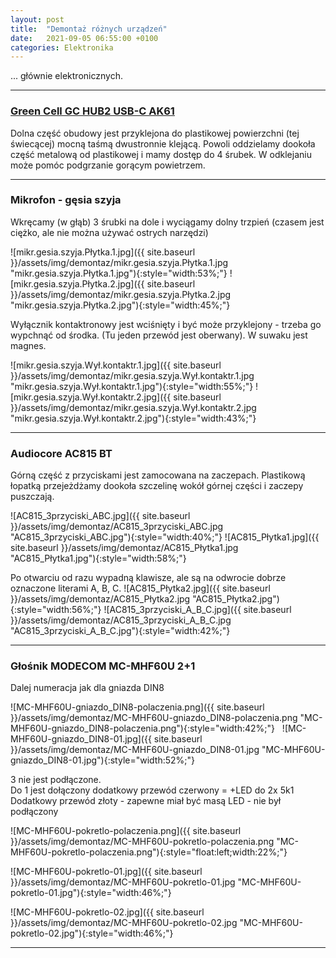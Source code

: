 ```yaml
---
layout: post
title:  "Demontaż różnych urządzeń"
date:   2021-09-05 06:55:00 +0100
categories: Elektronika
---
```


... głównie elektronicznych.

----

### [Green Cell GC HUB2 USB-C AK61](https://greencell.global/pl/huby-usb-c/2365-adapter-przej-ciowka-hub-usb-c-green-cell-6w1-usb-3-0-hdmi-ethernet-usb-c-do-apple-macbook-dell-xps-asus-zenbook-i-innych.html)

Dolna część obudowy jest przyklejona do plastikowej powierzchni (tej świecącej) mocną taśmą dwustronnie klejącą. 
Powoli oddzielamy dookoła część metalową od plastikowej i mamy dostęp do 4 śrubek.
W odklejaniu może pomóc podgrzanie gorącym powietrzem.

----

### Mikrofon - gęsia szyja

Wkręcamy (w głąb) 3 śrubki na dole i wyciągamy dolny trzpień (czasem jest ciężko, ale nie można używać ostrych narzędzi)

![mikr.gesia.szyja.Płytka.1.jpg]({{ site.baseurl }}/assets/img/demontaz/mikr.gesia.szyja.Płytka.1.jpg "mikr.gesia.szyja.Płytka.1.jpg"){:style="width:53%;"}
![mikr.gesia.szyja.Płytka.2.jpg]({{ site.baseurl }}/assets/img/demontaz/mikr.gesia.szyja.Płytka.2.jpg "mikr.gesia.szyja.Płytka.2.jpg"){:style="width:45%;"}

Wyłącznik kontaktronowy jest wciśnięty i być może przyklejony - trzeba go wypchnąć od środka. (Tu jeden przewód jest oberwany). W suwaku jest magnes.

![mikr.gesia.szyja.Wył.kontaktr.1.jpg]({{ site.baseurl }}/assets/img/demontaz/mikr.gesia.szyja.Wył.kontaktr.1.jpg "mikr.gesia.szyja.Wył.kontaktr.1.jpg"){:style="width:55%;"}
![mikr.gesia.szyja.Wył.kontaktr.2.jpg]({{ site.baseurl }}/assets/img/demontaz/mikr.gesia.szyja.Wył.kontaktr.2.jpg "mikr.gesia.szyja.Wył.kontaktr.2.jpg"){:style="width:43%;"}

----

### Audiocore AC815 BT

Górną część z przyciskami jest zamocowana na zaczepach. Plastikową łopatką przejeżdżamy dookoła szczelinę wokół górnej części i zaczepy puszczają. 

![AC815_3przyciski_ABC.jpg]({{ site.baseurl }}/assets/img/demontaz/AC815_3przyciski_ABC.jpg "AC815_3przyciski_ABC.jpg"){:style="width:40%;"}
![AC815_Płytka1.jpg]({{ site.baseurl }}/assets/img/demontaz/AC815_Płytka1.jpg "AC815_Płytka1.jpg"){:style="width:58%;"}

Po otwarciu od razu wypadną klawisze, ale są na odwrocie dobrze oznaczone literami A, B, C.
![AC815_Płytka2.jpg]({{ site.baseurl }}/assets/img/demontaz/AC815_Płytka2.jpg "AC815_Płytka2.jpg"){:style="width:56%;"}
![AC815_3przyciski_A_B_C.jpg]({{ site.baseurl }}/assets/img/demontaz/AC815_3przyciski_A_B_C.jpg "AC815_3przyciski_A_B_C.jpg"){:style="width:42%;"}

----


### Głośnik MODECOM MC-MHF60U 2+1

Dalej numeracja jak dla gniazda DIN8

![MC-MHF60U-gniazdo_DIN8-polaczenia.png]({{ site.baseurl }}/assets/img/demontaz/MC-MHF60U-gniazdo_DIN8-polaczenia.png "MC-MHF60U-gniazdo_DIN8-polaczenia.png"){:style="width:42%;"}  &nbsp; 
![MC-MHF60U-gniazdo_DIN8-01.jpg]({{ site.baseurl }}/assets/img/demontaz/MC-MHF60U-gniazdo_DIN8-01.jpg "MC-MHF60U-gniazdo_DIN8-01.jpg"){:style="width:52%;"}


3 nie jest podłączone.  
Do 1 jest dołączony dodatkowy przewód czerwony = +LED do 2x 5k1  
Dodatkowy przewód złoty - zapewne miał być masą LED - nie był podłączony  

![MC-MHF60U-pokretlo-polaczenia.png]({{ site.baseurl }}/assets/img/demontaz/MC-MHF60U-pokretlo-polaczenia.png "MC-MHF60U-pokretlo-polaczenia.png"){:style="float:left;width:22%;"}

![MC-MHF60U-pokretlo-01.jpg]({{ site.baseurl }}/assets/img/demontaz/MC-MHF60U-pokretlo-01.jpg "MC-MHF60U-pokretlo-01.jpg"){:style="width:46%;"}

![MC-MHF60U-pokretlo-02.jpg]({{ site.baseurl }}/assets/img/demontaz/MC-MHF60U-pokretlo-02.jpg "MC-MHF60U-pokretlo-02.jpg"){:style="width:46%;"}




----
